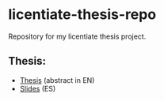 # licentiate-thesis-repo
Repository for my licentiate thesis project. 

## Thesis: 
- [Thesis](https://github.com/beluticona/licentiate-thesis-repo/blob/master/docs/lic-thesis.pdf) (abstract in EN)
- [Slides](https://github.com/beluticona/licentiate-thesis-repo/blob/master/docs/slides-defense.pdf) (ES)

